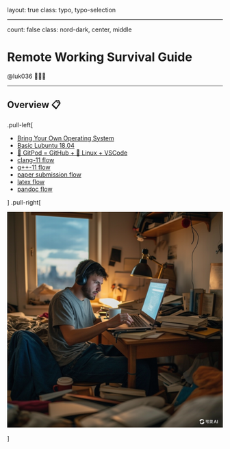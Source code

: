 layout: true
class: typo, typo-selection

---

count: false
class: nord-dark, center, middle

# Remote Working Survival Guide

@luk036 👨🏻‍🏫

---

## Overview 📋

.pull-left[

- [Bring Your Own Operating System](byoos.html)
- [Basic Lubuntu 18.04](lubuntu18-04.html)
- [🍑 GitPod = GitHub + 🐧 Linux + VSCode](gitpod.html)
- [clang-11 flow](clangflow.html)
- [g++-11 flow](conceptsflow.html)
- [paper submission flow](papersubmissionflow.html)
- [latex flow](latexflow.html)
- [pandoc flow](pandocFlow.html)

] .pull-right[

![img](./remote-working-survival-guide.png)

]